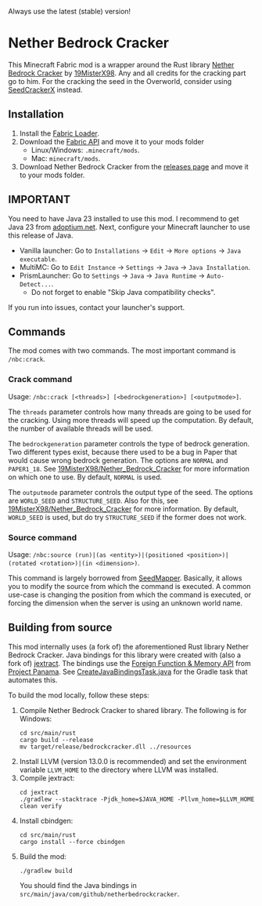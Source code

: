 Always use the latest (stable) version!

# Nether Bedrock Cracker
This Minecraft Fabric mod is a wrapper around the Rust library [Nether Bedrock Cracker](https://github.com/19MisterX98/Nether_Bedrock_Cracker) by [19MisterX98](https://github.com/19MisterX98). Any and all credits for the cracking part go to him. For the cracking the seed in the Overworld, consider using [SeedCrackerX](https://github.com/19MisterX98/SeedcrackerX) instead.

## Installation
1. Install the [Fabric Loader](https://fabricmc.net/use/).
2. Download the [Fabric API](https://minecraft.curseforge.com/projects/fabric/) and move it to your mods folder
    - Linux/Windows: `.minecraft/mods`.
    - Mac: `minecraft/mods`.
3. Download Nether Bedrock Cracker from the [releases page](https://modrinth.com/mod/netherbedrockcracker/versions/) and move it to your mods folder.

## IMPORTANT
You need to have Java 23 installed to use this mod. I recommend to get Java 23 from [adoptium.net](https://adoptium.net/temurin/releases/?version=23). Next, configure your Minecraft launcher to use this release of Java.
- Vanilla launcher: Go to `Installations` -> `Edit` -> `More options` -> `Java executable`.
- MultiMC: Go to `Edit Instance` -> `Settings` -> `Java` -> `Java Installation`.
- PrismLauncher: Go to `Settings` -> `Java` -> `Java Runtime` -> `Auto-Detect...`.
    - Do not forget to enable "Skip Java compatibility checks".

If you run into issues, contact your launcher's support.

## Commands
The mod comes with two commands. The most important command is `/nbc:crack`.

### Crack command
Usage: `/nbc:crack [<threads>] [<bedrockgeneration>] [<outputmode>]`.

The `threads` parameter controls how many threads are going to be used for the cracking. Using more threads will speed up the computation. By default, the number of available threads will be used.

The `bedrockgeneration` parameter controls the type of bedrock generation. Two different types exist, because there used to be a bug in Paper that would cause wrong bedrock generation. The options are `NORMAL` and `PAPER1_18`. See [19MisterX98/Nether_Bedrock_Cracker](https://github.com/19MisterX98/Nether_Bedrock_Cracker?tab=readme-ov-file#papermc-servers) for more information on which one to use. By default, `NORMAL` is used.

The `outputmode` parameter controls the output type of the seed. The options are `WORLD_SEED` and `STRUCTURE_SEED`. Also for this, see [19MisterX98/Nether_Bedrock_Cracker](https://github.com/19MisterX98/Nether_Bedrock_Cracker?tab=readme-ov-file#user-specified-seeds) for more information. By default, `WORLD_SEED` is used, but do try `STRUCTURE_SEED` if the former does not work.

### Source command
Usage: `/nbc:source (run)|(as <entity>)|(positioned <position>)|(rotated <rotation>)|(in <dimension>)`.

This command is largely borrowed from [SeedMapper](https://github.com/xpple/SeedMapper). Basically, it allows you to modify the source from which the command is executed. A common use-case is changing the position from which the command is executed, or forcing the dimension when the server is using an unknown world name.

## Building from source
This mod internally uses (a fork of) the aforementioned Rust library Nether Bedrock Cracker. Java bindings for this library were created with (also a fork of) [jextract](https://github.com/openjdk/jextract). The bindings use the [Foreign Function & Memory API](https://openjdk.org/jeps/454) from [Project Panama](https://openjdk.org/projects/panama/). See [CreateJavaBindingsTask.java](https://github.com/xpple/NetherBedrockCracker/blob/master/buildSrc/src/main/java/dev/xpple/netherbedrockcracker/buildscript/CreateJavaBindingsTask.java) for the Gradle task that automates this.

To build the mod locally, follow these steps:

1. Compile Nether Bedrock Cracker to shared library. The following is for Windows:
   ```shell
   cd src/main/rust
   cargo build --release
   mv target/release/bedrockcracker.dll ../resources
   ```
2. Install LLVM (version 13.0.0 is recommended) and set the environment variable `LLVM_HOME` to the directory where LLVM was installed.
3. Compile jextract:
   ```shell
   cd jextract
   ./gradlew --stacktrace -Pjdk_home=$JAVA_HOME -Pllvm_home=$LLVM_HOME clean verify
   ```
4. Install cbindgen:
   ```shell
   cd src/main/rust
   cargo install --force cbindgen
   ```
5. Build the mod:
   ```shell
   ./gradlew build
   ```
   You should find the Java bindings in `src/main/java/com/github/netherbedrockcracker`.
